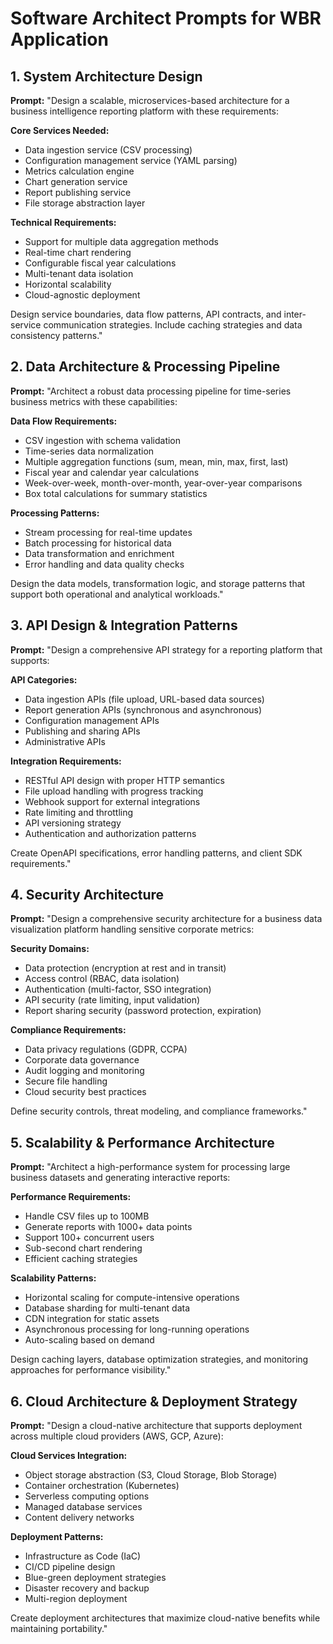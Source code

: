 # Software Architect Prompts for WBR Application

## 1. System Architecture Design

**Prompt:** "Design a scalable, microservices-based architecture for a business intelligence reporting platform with these requirements:

**Core Services Needed:**
- Data ingestion service (CSV processing)
- Configuration management service (YAML parsing)
- Metrics calculation engine
- Chart generation service
- Report publishing service
- File storage abstraction layer

**Technical Requirements:**
- Support for multiple data aggregation methods
- Real-time chart rendering
- Configurable fiscal year calculations
- Multi-tenant data isolation
- Horizontal scalability
- Cloud-agnostic deployment

Design service boundaries, data flow patterns, API contracts, and inter-service communication strategies. Include caching strategies and data consistency patterns."

## 2. Data Architecture & Processing Pipeline

**Prompt:** "Architect a robust data processing pipeline for time-series business metrics with these capabilities:

**Data Flow Requirements:**
- CSV ingestion with schema validation
- Time-series data normalization
- Multiple aggregation functions (sum, mean, min, max, first, last)
- Fiscal year and calendar year calculations
- Week-over-week, month-over-month, year-over-year comparisons
- Box total calculations for summary statistics

**Processing Patterns:**
- Stream processing for real-time updates
- Batch processing for historical data
- Data transformation and enrichment
- Error handling and data quality checks

Design the data models, transformation logic, and storage patterns that support both operational and analytical workloads."

## 3. API Design & Integration Patterns

**Prompt:** "Design a comprehensive API strategy for a reporting platform that supports:

**API Categories:**
- Data ingestion APIs (file upload, URL-based data sources)
- Report generation APIs (synchronous and asynchronous)
- Configuration management APIs
- Publishing and sharing APIs
- Administrative APIs

**Integration Requirements:**
- RESTful API design with proper HTTP semantics
- File upload handling with progress tracking
- Webhook support for external integrations
- Rate limiting and throttling
- API versioning strategy
- Authentication and authorization patterns

Create OpenAPI specifications, error handling patterns, and client SDK requirements."

## 4. Security Architecture

**Prompt:** "Design a comprehensive security architecture for a business data visualization platform handling sensitive corporate metrics:

**Security Domains:**
- Data protection (encryption at rest and in transit)
- Access control (RBAC, data isolation)
- Authentication (multi-factor, SSO integration)
- API security (rate limiting, input validation)
- Report sharing security (password protection, expiration)

**Compliance Requirements:**
- Data privacy regulations (GDPR, CCPA)
- Corporate data governance
- Audit logging and monitoring
- Secure file handling
- Cloud security best practices

Define security controls, threat modeling, and compliance frameworks."

## 5. Scalability & Performance Architecture

**Prompt:** "Architect a high-performance system for processing large business datasets and generating interactive reports:

**Performance Requirements:**
- Handle CSV files up to 100MB
- Generate reports with 1000+ data points
- Support 100+ concurrent users
- Sub-second chart rendering
- Efficient caching strategies

**Scalability Patterns:**
- Horizontal scaling for compute-intensive operations
- Database sharding for multi-tenant data
- CDN integration for static assets
- Asynchronous processing for long-running operations
- Auto-scaling based on demand

Design caching layers, database optimization strategies, and monitoring approaches for performance visibility."

## 6. Cloud Architecture & Deployment Strategy

**Prompt:** "Design a cloud-native architecture that supports deployment across multiple cloud providers (AWS, GCP, Azure):

**Cloud Services Integration:**
- Object storage abstraction (S3, Cloud Storage, Blob Storage)
- Container orchestration (Kubernetes)
- Serverless computing options
- Managed database services
- Content delivery networks

**Deployment Patterns:**
- Infrastructure as Code (IaC)
- CI/CD pipeline design
- Blue-green deployment strategies
- Disaster recovery and backup
- Multi-region deployment

Create deployment architectures that maximize cloud-native benefits while maintaining portability."